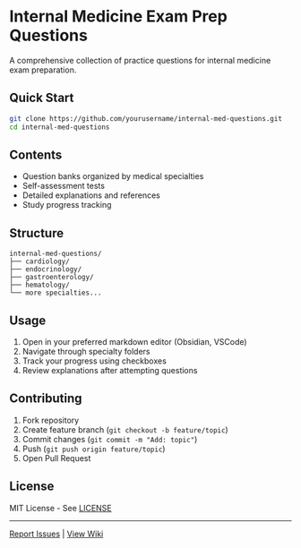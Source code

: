 # Internal Medicine Exam Prep Questions

A comprehensive collection of practice questions for internal medicine exam preparation.

## Quick Start

```bash
git clone https://github.com/yourusername/internal-med-questions.git
cd internal-med-questions
```

## Contents

- Question banks organized by medical specialties
- Self-assessment tests
- Detailed explanations and references
- Study progress tracking

## Structure

```
internal-med-questions/
├── cardiology/
├── endocrinology/
├── gastroenterology/
├── hematology/
└── more specialties...
```

## Usage

1. Open in your preferred markdown editor (Obsidian, VSCode)
2. Navigate through specialty folders
3. Track your progress using checkboxes
4. Review explanations after attempting questions

## Contributing

1. Fork repository
2. Create feature branch (`git checkout -b feature/topic`)
3. Commit changes (`git commit -m "Add: topic"`)
4. Push (`git push origin feature/topic`)
5. Open Pull Request

## License

MIT License - See [LICENSE](LICENSE)

---
[Report Issues](https://github.com/yourusername/internal-med-questions/issues) | [View Wiki](https://github.com/yourusername/internal-med-questions/wiki)
